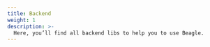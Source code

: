 ```yaml
---
title: Backend
weight: 1
description: >-
  Here, you’ll find all backend libs to help you to use Beagle.
---
```

